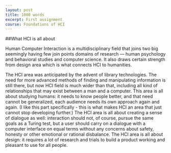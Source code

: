 ```yaml
---
layout: post
title: 1000 words
excerpt: First assignment
course: Foundations of HCI
---
```


##What HCI is all about

Human Computer Interaction is a multidisciplinary field that joins two big seemingly having few join points domains of research — human psychology and behavioral studies and computer science. It also draws certain strength from design area which is what connects HCI to humanities.

The HCI area was anticipated by the advent of library technologies. The need for more advanced methods of finding and manipulating information is still there, but now HCI field is much wider than that, including all kind of relationships that may exist between a man and a computer. This area is all about studying humans: it needs to know people better, and that need cannot be generalized, each audience needs its own approach again and again. (I like this part specifically - this is what makes HCI an area that just cannot stop developing further.) The HCI area is all about creating a sense of dialogue as well: interaction should not, of course, pursue the same goals as a Turing test, but a user should carry on a dialogue with a computer interface on equal terms without any concerns about safety, honesty or other emotional or rational disbalance. The HCI area is all about design: it requires a lot of research and trials to build a product working and pleasant to use for all people. 